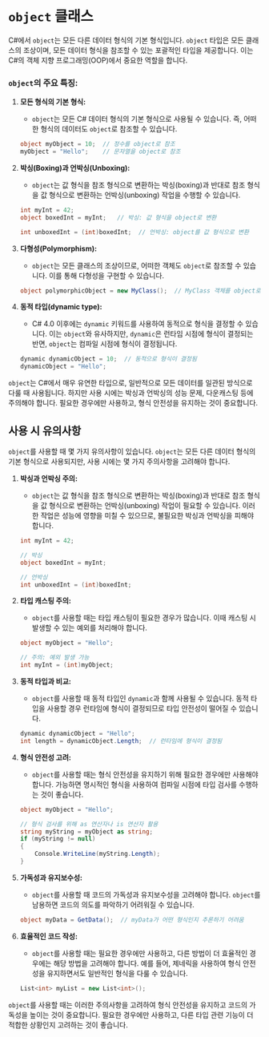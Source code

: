 # `object` 클래스

C#에서 `object`는 모든 다른 데이터 형식의 기본 형식입니다. `object` 타입은 모든 클래스의 조상이며, 모든 데이터 형식을 참조할 수 있는 포괄적인 타입을 제공합니다. 이는 C#의 객체 지향 프로그래밍(OOP)에서 중요한 역할을 합니다.

### `object`의 주요 특징:

1. **모든 형식의 기본 형식:**
   - `object`는 모든 C# 데이터 형식의 기본 형식으로 사용될 수 있습니다. 즉, 어떠한 형식의 데이터도 `object`로 참조할 수 있습니다.

   ```csharp
   object myObject = 10;  // 정수를 object로 참조
   myObject = "Hello";    // 문자열을 object로 참조
   ```

2. **박싱(Boxing)과 언박싱(Unboxing):**
   - `object`는 값 형식을 참조 형식으로 변환하는 박싱(boxing)과 반대로 참조 형식을 값 형식으로 변환하는 언박싱(unboxing) 작업을 수행할 수 있습니다.

   ```csharp
   int myInt = 42;
   object boxedInt = myInt;   // 박싱: 값 형식을 object로 변환

   int unboxedInt = (int)boxedInt;  // 언박싱: object를 값 형식으로 변환
   ```

3. **다형성(Polymorphism):**
   - `object`는 모든 클래스의 조상이므로, 어떠한 객체도 `object`로 참조할 수 있습니다. 이를 통해 다형성을 구현할 수 있습니다.

   ```csharp
   object polymorphicObject = new MyClass();  // MyClass 객체를 object로 참조
   ```

4. **동적 타입(dynamic type):**
   - C# 4.0 이후에는 `dynamic` 키워드를 사용하여 동적으로 형식을 결정할 수 있습니다. 이는 `object`와 유사하지만, `dynamic`은 런타임 시점에 형식이 결정되는 반면, `object`는 컴파일 시점에 형식이 결정됩니다.

   ```csharp
   dynamic dynamicObject = 10;  // 동적으로 형식이 결정됨
   dynamicObject = "Hello";
   ```

`object`는 C#에서 매우 유연한 타입으로, 일반적으로 모든 데이터를 일관된 방식으로 다룰 때 사용됩니다. 하지만 사용 시에는 박싱과 언박싱의 성능 문제, 다운캐스팅 등에 주의해야 합니다. 필요한 경우에만 사용하고, 형식 안전성을 유지하는 것이 중요합니다.

## 사용 시 유의사항

`object`를 사용할 때 몇 가지 유의사항이 있습니다. `object`는 모든 다른 데이터 형식의 기본 형식으로 사용되지만, 사용 시에는 몇 가지 주의사항을 고려해야 합니다.

1. **박싱과 언박싱 주의:**
   - `object`는 값 형식을 참조 형식으로 변환하는 박싱(boxing)과 반대로 참조 형식을 값 형식으로 변환하는 언박싱(unboxing) 작업이 필요할 수 있습니다. 이러한 작업은 성능에 영향을 미칠 수 있으므로, 불필요한 박싱과 언박싱을 피해야 합니다.

   ```csharp
   int myInt = 42;

   // 박싱
   object boxedInt = myInt;

   // 언박싱
   int unboxedInt = (int)boxedInt;
   ```

2. **타입 캐스팅 주의:**
   - `object`를 사용할 때는 타입 캐스팅이 필요한 경우가 많습니다. 이때 캐스팅 시 발생할 수 있는 예외를 처리해야 합니다.

   ```csharp
   object myObject = "Hello";

   // 주의: 예외 발생 가능
   int myInt = (int)myObject;
   ```

3. **동적 타입과 비교:**
   - `object`를 사용할 때 동적 타입인 `dynamic`과 함께 사용될 수 있습니다. 동적 타입을 사용할 경우 런타임에 형식이 결정되므로 타입 안전성이 떨어질 수 있습니다.

   ```csharp
   dynamic dynamicObject = "Hello";
   int length = dynamicObject.Length;  // 런타임에 형식이 결정됨
   ```

4. **형식 안전성 고려:**
   - `object`를 사용할 때는 형식 안전성을 유지하기 위해 필요한 경우에만 사용해야 합니다. 가능하면 명시적인 형식을 사용하여 컴파일 시점에 타입 검사를 수행하는 것이 좋습니다.

   ```csharp
   object myObject = "Hello";

   // 형식 검사를 위해 as 연산자나 is 연산자 활용
   string myString = myObject as string;
   if (myString != null)
   {
       Console.WriteLine(myString.Length);
   }
   ```

5. **가독성과 유지보수성:**
   - `object`를 사용할 때 코드의 가독성과 유지보수성을 고려해야 합니다. `object`를 남용하면 코드의 의도를 파악하기 어려워질 수 있습니다.

   ```csharp
   object myData = GetData();  // myData가 어떤 형식인지 추론하기 어려움
   ```

6. **효율적인 코드 작성:**
   - `object`를 사용할 때는 필요한 경우에만 사용하고, 다른 방법이 더 효율적인 경우에는 해당 방법을 고려해야 합니다. 예를 들어, 제네릭을 사용하여 형식 안전성을 유지하면서도 일반적인 형식을 다룰 수 있습니다.

   ```csharp
   List<int> myList = new List<int>();
   ```

`object`를 사용할 때는 이러한 주의사항을 고려하여 형식 안전성을 유지하고 코드의 가독성을 높이는 것이 중요합니다. 필요한 경우에만 사용하고, 다른 타입 관련 기능이 더 적합한 상황인지 고려하는 것이 좋습니다.
